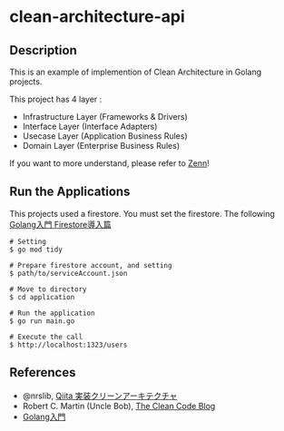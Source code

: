 # clean-architecture-api

## Description
This is an example of implemention of Clean Architecture in Golang projects.

This project has 4 layer :
- Infrastructure Layer (Frameworks & Drivers)
- Interface Layer (Interface Adapters)
- Usecase Layer (Application Business Rules)
- Domain Layer (Enterprise Business Rules)

If you want to more understand, please refer to [Zenn](https://zenn.dev/daiki_skm/articles/6ff48a9dc4f645)!

## Run the Applications
This projects used a firestore. You must set the firestore.
The following [Golang入門 Firestore導入篇](https://rightcode.co.jp/blog/information-technology/golang-introduction-firestore)

```
# Setting
$ go mod tidy

# Prepare firestore account, and setting
$ path/to/serviceAccount.json

# Move to directory
$ cd application

# Run the application
$ go run main.go

# Execute the call
$ http://localhost:1323/users
```

## References
- @nrslib, [Qiita 実装クリーンアーキテクチャ](https://qiita.com/nrslib/items/a5f902c4defc83bd46b8)
- Robert C. Martin (Uncle Bob), [The Clean Code Blog](https://blog.cleancoder.com/uncle-bob/2012/08/13/the-clean-architecture.html)
- [Golang入門](https://rightcode.co.jp/blog/information-technology/golang-introduction-environment-1)
